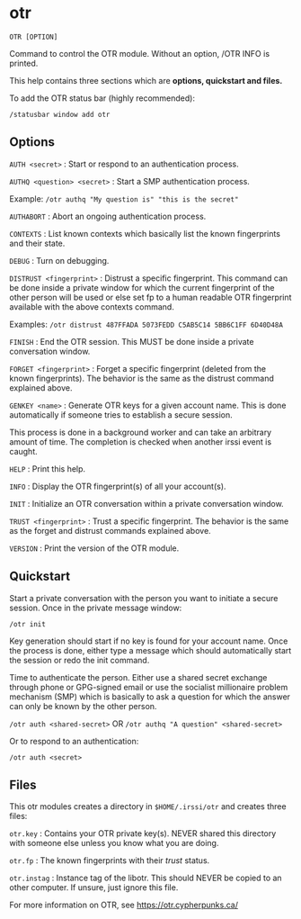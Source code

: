 # otr

<!-- comment

Please submit changes to
- https://github.com/irssi/irssi.github.io/blob/main/sphinx/_overlay/documentation/help/otr.md


endcomment -->


<div class="irssisyntax highlight"><pre style="\-\-cmdlen:3ch"><code><span class="synB">OTR</span> <span class="syn10">[<span class="syn">OPTION</span>]</span></code></pre></div>



Command to control the OTR module. Without an option, /OTR INFO is printed.

This help contains three sections which are **options, quickstart and files.**

To add the OTR status bar (highly recommended):

`/statusbar window add otr`

## Options ##

`AUTH <secret>`
: Start or respond to an authentication process.

`AUTHQ <question> <secret>`
: Start a SMP authentication process.

  Example: `/otr authq "My question is" "this is the secret"`

`AUTHABORT`
: Abort an ongoing authentication process.

`CONTEXTS`
: List known contexts which basically list the known fingerprints and their
state.

`DEBUG`
: Turn on debugging.

`DISTRUST <fingerprint>`
: Distrust a specific fingerprint. This command can be done inside a private
window for which the current fingerprint of the other person will be used
or else set fp to a human readable OTR fingerprint available with the above
contexts command.

  Examples: `/otr distrust 487FFADA 5073FEDD C5AB5C14 5BB6C1FF 6D40D48A`

`FINISH`
: End the OTR session. This MUST be done inside a private conversation
window.

`FORGET <fingerprint>`
: Forget a specific fingerprint (deleted from the known fingerprints). The
behavior is the same as the distrust command explained above.

`GENKEY <name>`
: Generate OTR keys for a given account name. This is done automatically
if someone tries to establish a secure session.

  This process is done in a background worker and can take an arbitrary
amount of time. The completion is checked when another irssi event is
caught.

`HELP`
: Print this help.

`INFO`
: Display the OTR fingerprint(s) of all your account(s).

`INIT`
: Initialize an OTR conversation within a private conversation window.

`TRUST <fingerprint>`
: Trust a specific fingerprint. The behavior is the same as the forget and
distrust commands explained above.

`VERSION`
: Print the version of the OTR module.

## Quickstart ##

Start a private conversation with the person you want to initiate a secure session. Once in the private message window:

`/otr init`

Key generation should start if no key is found for your account name. Once the process is done, either type a message which should automatically start the session or redo the init command.

Time to authenticate the person. Either use a shared secret exchange through phone or GPG-signed email or use the socialist millionaire problem mechanism (SMP) which is basically to ask a question for which the answer can only be known by the other person.

`/otr auth <shared-secret>` OR `/otr authq "A question" <shared-secret>`

Or to respond to an authentication:

`/otr auth <secret>`

## Files ##

This otr modules creates a directory in `$HOME/.irssi/otr` and creates three files:

`otr.key`
: Contains your OTR private key(s). NEVER shared this directory with someone
else unless you know what you are doing.

`otr.fp`
: The known fingerprints with their _trust_ status.

`otr.instag`
: Instance tag of the libotr. This should NEVER be copied to an other
computer. If unsure, just ignore this file.

For more information on OTR, see https://otr.cypherpunks.ca/


